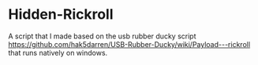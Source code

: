 # Hidden-Rickroll
A script that I made based on the usb rubber ducky script https://github.com/hak5darren/USB-Rubber-Ducky/wiki/Payload---rickroll that runs natively on windows.
